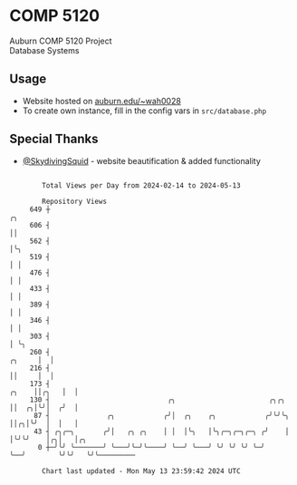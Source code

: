 # COMP 5120
Auburn COMP 5120 Project  
Database Systems

## Usage
- Website hosted on [auburn.edu/~wah0028](https://webhome.auburn.edu/~wah0028/)
- To create own instance, fill in the config vars in `src/database.php`

## Special Thanks
- [@SkydivingSquid](https://github.com/SkydivingSquid) - website beautification & added functionality

```

        Total Views per Day from 2024-02-14 to 2024-05-13

        Repository Views
     649 ┼                                                                          ╭╮
     606 ┤                                                                          ││
     562 ┤                                                                          │╰╮
     519 ┤                                                                          │ │
     476 ┤                                                                          │ │
     433 ┤                                                                          │ │
     389 ┤                                                                          │ │
     346 ┤                                                                          │ │
     303 ┤                                                                          │ ╰╮
     260 ┤                                                                   ╭╮     │  │
     216 ┤                                                                   ││     │  │
     173 ┤                                                             ╭╮    ││╭╮   │  │
     130 ┤                             ╭╮                       ╭╮╭╮   ││  ╭╮│╰╯│  ╭╯  │
      87 ┤              ╭╮            ╭╯│  ╭╮    ╭╮            ╭╯╰╯╰╮  ││╭╮│╰╯  │  │   │
      43 ┤ ╭╮╭─╮       ╭╯│   ╭╮ ╭╮    │ │  │╰╮   │╰╮╭─╮╭─╮╭─╮ ╭╯    │  │╰╯╰╯    │╭╮│   │╭╮
       0 ┼─╯╰╯ ╰───────╯ ╰───╯╰─╯╰────╯ ╰──╯ ╰───╯ ╰╯ ╰╯ ╰╯ ╰─╯     ╰──╯        ╰╯╰╯   ╰╯╰─────────

        Chart last updated - Mon May 13 23:59:42 2024 UTC
        
```
